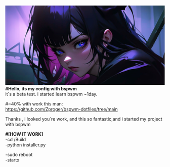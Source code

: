 ﻿![bspwm_darkness](/src/banner/banner.jpg)
**#Hello, its my config with bspwm**  
it`s a beta test. i started learn bspwm ~1day.   


#~40% with work this man:  
https://github.com/Zproger/bspwm-dotfiles/tree/main  

Thanks , i looked you`re work, and this so fantastic,and i started my project with bspwm  

**#[HOW IT WORK]**  
-cd /Build  
-python installer.py  

-sudo reboot  
-startx  
